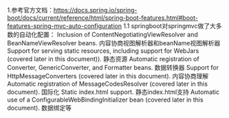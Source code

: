 1.参考官方文档：https://docs.spring.io/spring-boot/docs/current/reference/html/spring-boot-features.html#boot-features-spring-mvc-auto-configuration
    1.1 springboot对springmvc做了大多数的自动化配置：
        Inclusion of ContentNegotiatingViewResolver and BeanNameViewResolver beans.
        内容协商视图解析器和beanName视图解析器
        Support for serving static resources, including support for WebJars (covered later in this document)).
        静态资源
        Automatic registration of Converter, GenericConverter, and Formatter beans.
        数据转换器
        Support for HttpMessageConverters (covered later in this document).
        内容协商理解
        Automatic registration of MessageCodesResolver (covered later in this document).
        国际化
        Static index.html support.
        静态index.html支持
        Automatic use of a ConfigurableWebBindingInitializer bean (covered later in this document).
        数据绑定等
